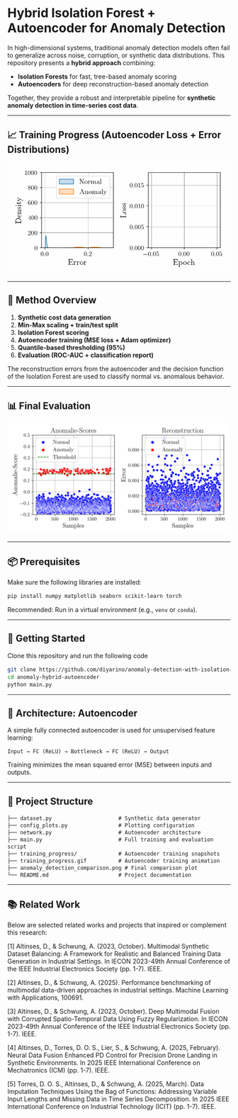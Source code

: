 # Hybrid Isolation Forest + Autoencoder for Anomaly Detection

In high-dimensional systems, traditional anomaly detection models often fail to generalize across noise, corruption, or synthetic data distributions. This repository presents a **hybrid approach** combining:

* **Isolation Forests** for fast, tree-based anomaly scoring
* **Autoencoders** for deep reconstruction-based anomaly detection

Together, they provide a robust and interpretable pipeline for **synthetic anomaly detection in time-series cost data**.

---

## 📈 Training Progress (Autoencoder Loss + Error Distributions)

<p align="center">
  <img src="training_progress.gif" width="500" alt="Training Progress Animation">
</p>

---

## 🧠 Method Overview

1. **Synthetic cost data generation**
2. **Min-Max scaling + train/test split**
3. **Isolation Forest scoring**
4. **Autoencoder training (MSE loss + Adam optimizer)**
5. **Quantile-based thresholding (95%)**
6. **Evaluation (ROC-AUC + classification report)**

The reconstruction errors from the autoencoder and the decision function of the Isolation Forest are used to classify normal vs. anomalous behavior.

---

## 📊 Final Evaluation

<p align="center">
  <img src="anomaly_detection_comparison_1.png" width="600" alt="Anomaly Detection Comparison">
</p>

---

## 📦 Prerequisites

Make sure the following libraries are installed:

```bash
pip install numpy matplotlib seaborn scikit-learn torch
```

Recommended: Run in a virtual environment (e.g., `venv` or `conda`).

---

## 🚀 Getting Started

Clone this repository and run the following code
```bash
git clone https://github.com/diyarino/anomaly-detection-with-isolation-forest-and-autoencoder/.git
cd anomaly-hybrid-autoencoder
python main.py
```

---

## 🧬 Architecture: Autoencoder

A simple fully connected autoencoder is used for unsupervised feature learning:

```
Input → FC (ReLU) → Bottleneck → FC (ReLU) → Output
```

Training minimizes the mean squared error (MSE) between inputs and outputs.

---

## 📂 Project Structure

```
├── dataset.py                     # Synthetic data generator
├── config_plots.py                # Plotting configuration
├── network.py                     # Autoencoder architecture
├── main.py                        # Full training and evaluation script
├── training_progress/             # Autoencoder training snapshots
├── training_progress.gif          # Autoencoder training animation
├── anomaly_detection_comparison.png # Final comparison plot
└── README.md                      # Project documentation
```

---

## 📚 Related Work

Below are selected related works and projects that inspired or complement this research:

<a id="1">[1]</a> Altinses, D., & Schwung, A. (2023, October). Multimodal Synthetic Dataset Balancing: A Framework for Realistic and Balanced Training Data Generation in Industrial Settings. In IECON 2023-49th Annual Conference of the IEEE Industrial Electronics Society (pp. 1-7). IEEE.

<a id="2">[2]</a> Altinses, D., & Schwung, A. (2025). Performance benchmarking of multimodal data-driven approaches in industrial settings. Machine Learning with Applications, 100691.

<a id="3">[3]</a> Altinses, D., & Schwung, A. (2023, October). Deep Multimodal Fusion with Corrupted Spatio-Temporal Data Using Fuzzy Regularization. In IECON 2023-49th Annual Conference of the IEEE Industrial Electronics Society (pp. 1-7). IEEE.

<a id="3">[4]</a> Altinses, D., Torres, D. O. S., Lier, S., & Schwung, A. (2025, February). Neural Data Fusion Enhanced PD Control for Precision Drone Landing in Synthetic Environments. In 2025 IEEE International Conference on Mechatronics (ICM) (pp. 1-7). IEEE.

<a id="3">[5]</a> Torres, D. O. S., Altinses, D., & Schwung, A. (2025, March). Data Imputation Techniques Using the Bag of Functions: Addressing Variable Input Lengths and Missing Data in Time Series Decomposition. In 2025 IEEE International Conference on Industrial Technology (ICIT) (pp. 1-7). IEEE.

